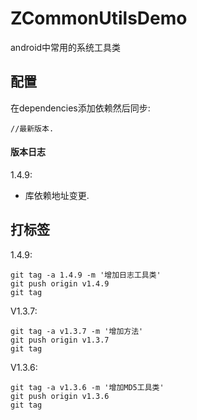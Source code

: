 # ZCommonUtilsDemo
android中常用的系统工具类

## 配置

在dependencies添加依赖然后同步:

```
//最新版本.
```

#### 版本日志
1.4.9:
- 库依赖地址变更.

## 打标签

1.4.9:

```
git tag -a 1.4.9 -m '增加日志工具类'
git push origin v1.4.9
git tag
```

V1.3.7:

```
git tag -a v1.3.7 -m '增加方法'
git push origin v1.3.7
git tag
```

V1.3.6:

```
git tag -a v1.3.6 -m '增加MD5工具类'
git push origin v1.3.6
git tag
```

